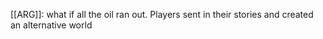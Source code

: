 [[ARG]]: what if all the oil ran out. Players sent in their stories and created an alternative world

